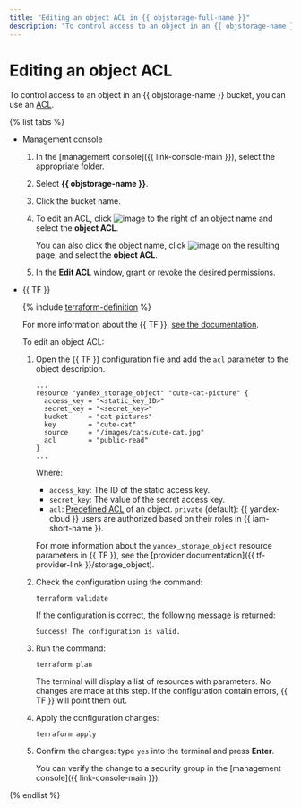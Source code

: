 ```yaml
---
title: "Editing an object ACL in {{ objstorage-full-name }}"
description: "To control access to an object in an {{ objstorage-name }}, you can use an access control list (ACL)."
---
```


# Editing an object ACL

To control access to an object in an {{ objstorage-name }} bucket, you can use an [ACL](../../concepts/acl.md).

{% list tabs %}

- Management console

   1. In the [management console]({{ link-console-main }}), select the appropriate folder.
   1. Select **{{ objstorage-name }}**.
   1. Click the bucket name.
   1. To edit an ACL, click ![image](../../../_assets/horizontal-ellipsis.svg) to the right of an object name and select the **object ACL**.

      You can also click the object name, click ![image](../../../_assets/horizontal-ellipsis.svg) on the resulting page, and select the **object ACL**.

   1. In the **Edit ACL** window, grant or revoke the desired permissions.

- {{ TF }}

   {% include [terraform-definition](../../../_tutorials/terraform-definition.md) %}

   
   For more information about the {{ TF }}, [see the documentation](../../../tutorials/infrastructure-management/terraform-quickstart.md#install-terraform).


   To edit an object ACL:

   1. Open the {{ TF }} configuration file and add the `acl` parameter to the object description.

      ```hcl
      ...
      resource "yandex_storage_object" "cute-cat-picture" {
        access_key = "<static_key_ID>"
        secret_key = "<secret_key>"
        bucket     = "cat-pictures"
        key        = "cute-cat"
        source     = "/images/cats/cute-cat.jpg"
        acl        = "public-read"
      }
      ...
      ```

      Where:
      * `access_key`: The ID of the static access key.
      * `secret_key`: The value of the secret access key.
      * `acl`: [Predefined ACL](../../../storage/concepts/acl.md#predefined-acls) of an object. `private` (default): {{ yandex-cloud }} users are authorized based on their roles in {{ iam-short-name }}.

      For more information about the `yandex_storage_object` resource parameters in {{ TF }}, see the [provider documentation]({{ tf-provider-link }}/storage_object).

   1. Check the configuration using the command:

      ```
      terraform validate
      ```

      If the configuration is correct, the following message is returned:

      ```
      Success! The configuration is valid.
      ```

   1. Run the command:

      ```
      terraform plan
      ```

      The terminal will display a list of resources with parameters. No changes are made at this step. If the configuration contain errors, {{ TF }} will point them out.

   1. Apply the configuration changes:

      ```
      terraform apply
      ```

   1. Confirm the changes: type `yes` into the terminal and press **Enter**.

      You can verify the change to a security group in the [management console]({{ link-console-main }}).

{% endlist %}

